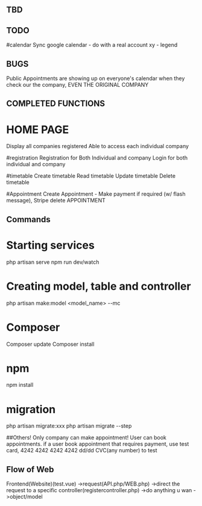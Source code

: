 ## TBD


## TODO

#calendar
Sync google calendar - do with a real account
xy - legend

## BUGS
Public Appointments are showing up on everyone's calendar when they check our the company, EVEN THE ORIGINAL COMPANY


## COMPLETED FUNCTIONS

# HOME PAGE
Display all companies registered
Able to access each individual company

#registration
Registration for Both Individual and company
Login for both individual and company

#timetable
Create timetable
Read timetable
Update timetable
Delete timetable

#Appointment
Create Appointment - Make payment if required (w/ flash message), Stripe
delete APPOINTMENT 



## Commands 
# Starting services
php artisan serve
npm run dev/watch

# Creating model, table and controller
php artisan make:model <model_name> --mc

# Composer
Composer update
Composer install

# npm
npm install

# migration
php artisan migrate:xxx 
php artisan migrate --step


##Others!
Only company can make appointment!
User can book appointments.
if a user book appointment that requires payment, use test card, 4242 4242 4242 4242 dd/dd CVC(any number) to test



## Flow of Web
Frontend(Website)(test.vue)
->request(API.php/WEB.php)
->direct the request to a specific controller(registercontroller.php)
->do anything u wan
->object/model
